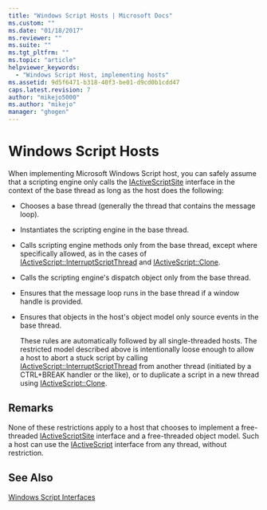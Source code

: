 ```yaml
---
title: "Windows Script Hosts | Microsoft Docs"
ms.custom: ""
ms.date: "01/18/2017"
ms.reviewer: ""
ms.suite: ""
ms.tgt_pltfrm: ""
ms.topic: "article"
helpviewer_keywords:
  - "Windows Script Host, implementing hosts"
ms.assetid: 9d5f6471-b318-40f3-be01-d9cd0b1cdd47
caps.latest.revision: 7
author: "mikejo5000"
ms.author: "mikejo"
manager: "ghogen"
---
```

# Windows Script Hosts
When implementing Microsoft Windows Script host, you can safely assume that a scripting engine only calls the [IActiveScriptSite](../winscript/reference/iactivescriptsite.md) interface in the context of the base thread as long as the host does the following:

- Chooses a base thread (generally the thread that contains the message loop).

- Instantiates the scripting engine in the base thread.

- Calls scripting engine methods only from the base thread, except where specifically allowed, as in the cases of [IActiveScript::InterruptScriptThread](../winscript/reference/iactivescript-interruptscriptthread.md) and [IActiveScript::Clone](../winscript/reference/iactivescript-clone.md).

- Calls the scripting engine's dispatch object only from the base thread.

- Ensures that the message loop runs in the base thread if a window handle is provided.

- Ensures that objects in the host's object model only source events in the base thread.

  These rules are automatically followed by all single-threaded hosts. The restricted model described above is intentionally loose enough to allow a host to abort a stuck script by calling [IActiveScript::InterruptScriptThread](../winscript/reference/iactivescript-interruptscriptthread.md) from another thread (initiated by a CTRL+BREAK handler or the like), or to duplicate a script in a new thread using [IActiveScript::Clone](../winscript/reference/iactivescript-clone.md).

## Remarks
 None of these restrictions apply to a host that chooses to implement a free-threaded [IActiveScriptSite](../winscript/reference/iactivescriptsite.md) interface and a free-threaded object model. Such a host can use the [IActiveScript](../winscript/reference/iactivescript.md) interface from any thread, without restriction.

## See Also
 [Windows Script Interfaces](../winscript/windows-script-interfaces.md)